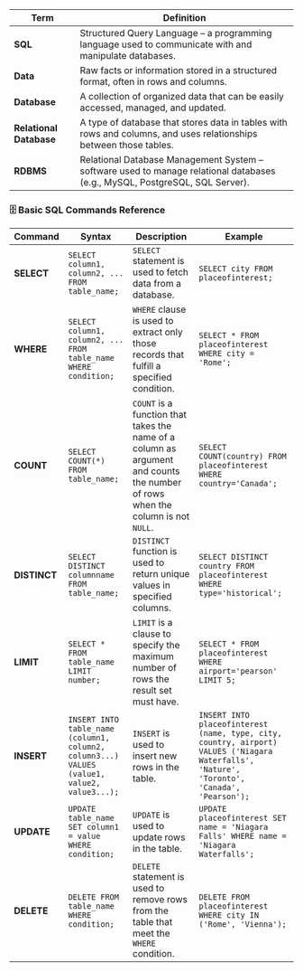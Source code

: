 | Term                  | Definition |
|-----------------------|------------|
| **SQL**               | Structured Query Language – a programming language used to communicate with and manipulate databases. |
| **Data**              | Raw facts or information stored in a structured format, often in rows and columns. |
| **Database**          | A collection of organized data that can be easily accessed, managed, and updated. |
| **Relational Database** | A type of database that stores data in tables with rows and columns, and uses relationships between those tables. |
| **RDBMS**             | Relational Database Management System – software used to manage relational databases (e.g., MySQL, PostgreSQL, SQL Server). |

###  🗄️ Basic SQL Commands Reference

| **Command** | **Syntax** | **Description** | **Example** |
|-------------|------------|-----------------|-------------|
| **SELECT** | `SELECT column1, column2, ... FROM table_name;` | `SELECT` statement is used to fetch data from a database. | `SELECT city FROM placeofinterest;` |
| **WHERE** | `SELECT column1, column2, ... FROM table_name WHERE condition;` | `WHERE` clause is used to extract only those records that fulfill a specified condition. | `SELECT * FROM placeofinterest WHERE city = 'Rome';` |
| **COUNT** | `SELECT COUNT(*) FROM table_name;` | `COUNT` is a function that takes the name of a column as argument and counts the number of rows when the column is not `NULL`. | `SELECT COUNT(country) FROM placeofinterest WHERE country='Canada';` |
| **DISTINCT** | `SELECT DISTINCT columnname FROM table_name;` | `DISTINCT` function is used to return unique values in specified columns. | `SELECT DISTINCT country FROM placeofinterest WHERE type='historical';` |
| **LIMIT** | `SELECT * FROM table_name LIMIT number;` | `LIMIT` is a clause to specify the maximum number of rows the result set must have. | `SELECT * FROM placeofinterest WHERE airport='pearson' LIMIT 5;` |
| **INSERT** | `INSERT INTO table_name (column1, column2, column3...) VALUES (value1, value2, value3...);` | `INSERT` is used to insert new rows in the table. | `INSERT INTO placeofinterest (name, type, city, country, airport) VALUES ('Niagara Waterfalls', 'Nature', 'Toronto', 'Canada', 'Pearson');` |
| **UPDATE** | `UPDATE table_name SET column1 = value WHERE condition;` | `UPDATE` is used to update rows in the table. | `UPDATE placeofinterest SET name = 'Niagara Falls' WHERE name = 'Niagara Waterfalls';` |
| **DELETE** | `DELETE FROM table_name WHERE condition;` | `DELETE` statement is used to remove rows from the table that meet the `WHERE` condition. | `DELETE FROM placeofinterest WHERE city IN ('Rome', 'Vienna');` |

